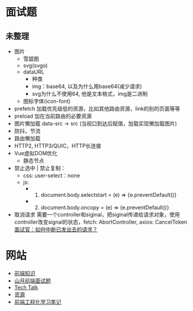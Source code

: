 # 面试题

## 未整理
- 图片
  - 雪碧图
  - svg(svgo)
  - dataURL
    - 种类
    - img：base64, 以及为什么用base64(减少请求)
    - svg为什么不使用64, 他是文本格式，img是二进制
  - 图标字体(icon-font)
- prefetch 加载优先级低的资源，比如其他路由资源，link的别的页面等等
- preload 加在当前路由的必要资源
- 图片懒加载
  data-src -> src (当视口到达后赋值，加载实现懒加载图片)
- 防抖，节流
- 路由懒加载
- HTTP2, HTTP3/QUIC，HTTP长连接
- Vue虚拟DOM优化
  - 静态节点
- 禁止选中 | 禁止复制：
  - css: user-select：none
  - js:
    - 1. document.body.selectstart = (e) => {e.preventDefault()}
    - 2. document.body.oncopy = (e) => {e.preventDefault()}
- 取消请求
  需要一个controller和siginal，把siginal传递给请求对象，使用controller改变signal的状态，fetch: AbortController, axios: CancelToken
  [面试官：如何中断已发出去的请求？](https://z.itpub.net/article/detail/38D9DDF9A9CB14B29239BFEFDA2AD193)

# 网站

- [前端知识](http://yulilong.cn/)
- [山月前端面试题](https://q.shanyue.tech/engineering/)
- [Tech Talk](https://www.ttalk.im/index.html)
- [资源](https://github.com/qq449245884/xiaozhi)
- [前端工程化学习笔记](https://www.kancloud.cn/cyyspring/webpack/1986854)
